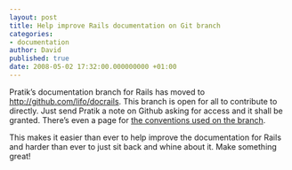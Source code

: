 ```yaml
---
layout: post
title: Help improve Rails documentation on Git branch
categories:
- documentation
author: David
published: true
date: 2008-05-02 17:32:00.000000000 +01:00
---
```

<p>Pratik&#8217;s documentation branch for Rails has moved to <a href="http://github.com/lifo/docrails">http://github.com/lifo/docrails</a>. This branch is open for all to contribute to directly. Just send Pratik a note on Github asking for access and it shall be granted. There&#8217;s even a page for <a href="http://github.com/lifo/docrails/wikis">the conventions used on the branch</a>.</p>
<p>This makes it easier than ever to help improve the documentation for Rails and harder than ever to just sit back and whine about it. Make something great!</p>